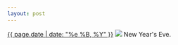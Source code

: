 ```yaml
---
layout: post
---
```


<p>
  <time><a href="/268">{{ page.date | date: "%e %B, %Y" }}</a></time>
  <a href="/268"><img src="{{ site.assets_url }}/268.jpg"/></a>
  <span>New Year's Eve.</span>
</p>
